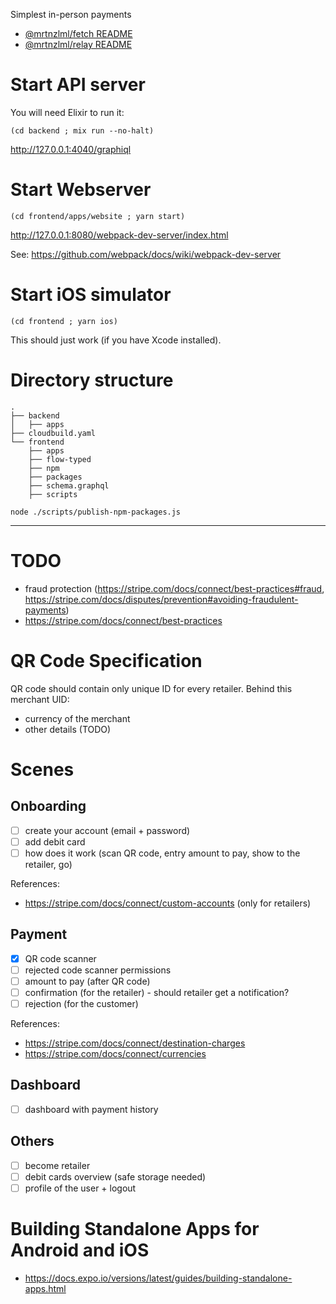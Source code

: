 Simplest in-person payments

- [@mrtnzlml/fetch README](frontend/src/npm/fetch/README.md)
- [@mrtnzlml/relay README](frontend/src/npm/relay/README.md)

# Start API server

You will need Elixir to run it:

```
(cd backend ; mix run --no-halt)
```

http://127.0.0.1:4040/graphiql

# Start Webserver

```
(cd frontend/apps/website ; yarn start)
```

http://127.0.0.1:8080/webpack-dev-server/index.html

See: https://github.com/webpack/docs/wiki/webpack-dev-server

# Start iOS simulator

```
(cd frontend ; yarn ios)
```

This should just work (if you have Xcode installed).

# Directory structure

```
.
├── backend
│   ├── apps
├── cloudbuild.yaml
└── frontend
    ├── apps
    ├── flow-typed
    ├── npm
    ├── packages
    ├── schema.graphql
    ├── scripts
```

```
node ./scripts/publish-npm-packages.js
```

---

# TODO

- fraud protection (https://stripe.com/docs/connect/best-practices#fraud, https://stripe.com/docs/disputes/prevention#avoiding-fraudulent-payments)
- https://stripe.com/docs/connect/best-practices

# QR Code Specification

QR code should contain only unique ID for every retailer. Behind this merchant UID:

- currency of the merchant
- other details (TODO)

# Scenes

## Onboarding

- [ ] create your account (email + password)
- [ ] add debit card
- [ ] how does it work (scan QR code, entry amount to pay, show to the retailer, go)

References:

- https://stripe.com/docs/connect/custom-accounts (only for retailers)

## Payment

- [x] QR code scanner
- [ ] rejected code scanner permissions
- [ ] amount to pay (after QR code)
- [ ] confirmation (for the retailer) - should retailer get a notification?
- [ ] rejection (for the customer)

References:

- https://stripe.com/docs/connect/destination-charges
- https://stripe.com/docs/connect/currencies

## Dashboard

- [ ] dashboard with payment history

## Others

- [ ] become retailer
- [ ] debit cards overview (safe storage needed)
- [ ] profile of the user + logout

# Building Standalone Apps for Android and iOS

- https://docs.expo.io/versions/latest/guides/building-standalone-apps.html
